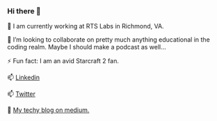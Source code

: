 ### Hi there  👋

🔭  I am currently working at RTS Labs in Richmond, VA.

👯  I’m looking to collaborate on pretty much anything educational in the coding realm. Maybe I should make a podcast as well... 

⚡  Fun fact: I am an avid Starcraft 2 fan.

📫 [Linkedin](https://www.linkedin.com/in/jacob-short-b4523676/)

📫 [Twitter](https://twitter.com/JRShort89)

💬 [My techy blog on medium.](https://jrshort89.medium.com/)
<!--
**jrshort89/jrshort89** is a ✨ _special_ ✨ repository because its `README.md` (this file) appears on your GitHub profile.

Here are some ideas to get you started:

- 🔭 I’m currently working on ...
- 🌱 I’m currently learning ...
- 👯 I’m looking to collaborate on ...
- 🤔 I’m looking for help with ...
- 💬 Ask me about ...
- 📫 How to reach me: ...
- 😄 Pronouns: ...
- ⚡ Fun fact: ...
-->

